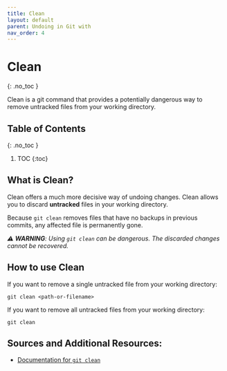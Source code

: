 ```yaml
---
title: Clean
layout: default
parent: Undoing in Git with
nav_order: 4
---
```



<!-- prettier-ignore-start -->
# Clean
{: .no_toc }

Clean is a git command that provides a potentially dangerous way to remove untracked files from your working directory.

## Table of Contents
{: .no_toc }

1. TOC
{:toc}

<!-- prettier-ignore-end -->


## What is Clean?
Clean offers a much more decisive way of undoing changes. Clean allows you to discard **untracked** files in your working directory. 

Because ```git clean``` removes files that have no backups in previous commits, any affected file is permanently gone.

_⚠️ **WARNING**: Using ```git clean``` can be dangerous. The discarded changes cannot be recovered._



## How to use Clean
If you want to remove a single untracked file from your working directory:
```
git clean <path-or-filename>
```


If you want to remove all untracked files from your working directory:
```
git clean
```

## Sources and Additional Resources:
- [Documentation for ```git clean```](https://git-scm.com/docs/git-clean)
